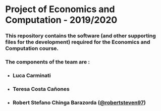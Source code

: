 # Project of Economics and Computation - 2019/2020 

### This repository contains the software (and other supporting files for the development) required for the Economics and Computation course.

### The components of the team are : 
- ### Luca Carminati 
- ### Teresa Costa Cañones 
- ### Robert Stefano Chinga Barazorda ([@robertsteven97](https://github.com/robertsteven97))
